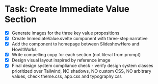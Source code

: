 # Task: Create Immediate Value Section

- [x] Generate images for the three key value propositions
- [x] Create ImmediateValue.svelte component with three-step narrative
- [x] Add the component to homepage between SlideshowHero and HowItWorks
- [x] Write compelling copy for each section (not literal from prompt)
- [x] Design visual layout inspired by reference image
- [x] Final design system compliance check - verify design system classes prioritized over Tailwind, NO shadows, NO custom CSS, NO arbitrary values, check theme.css, app.css and typography.css